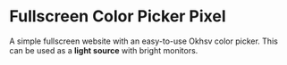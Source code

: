 # Fullscreen Color Picker Pixel

A simple fullscreen website with an easy-to-use Okhsv color picker.
This can be used as a **light source** with bright monitors. 

